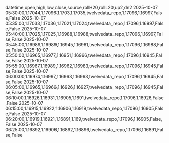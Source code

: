 datetime,open,high,low,close,source,rollH20,rollL20,up2,dn2
2025-10-07 05:30:00,1.17044,1.17096,1.1703,1.17035,twelvedata_repo,1.17096,1.16997,False,False
2025-10-07 05:35:00,1.17033,1.17036,1.17021,1.17024,twelvedata_repo,1.17096,1.16997,False,False
2025-10-07 05:40:00,1.17025,1.17025,1.16988,1.16988,twelvedata_repo,1.17096,1.16997,False,False
2025-10-07 05:45:00,1.16989,1.16989,1.16945,1.16961,twelvedata_repo,1.17096,1.16988,False,False
2025-10-07 05:50:00,1.16965,1.16977,1.16951,1.16966,twelvedata_repo,1.17096,1.16945,False,False
2025-10-07 05:55:00,1.16967,1.16989,1.16962,1.16983,twelvedata_repo,1.17096,1.16945,False,False
2025-10-07 06:00:00,1.16974,1.16997,1.16963,1.16963,twelvedata_repo,1.17096,1.16945,False,False
2025-10-07 06:05:00,1.16965,1.16966,1.16926,1.16927,twelvedata_repo,1.17096,1.16945,False,False
2025-10-07 06:10:00,1.16926,1.16931,1.16905,1.1691,twelvedata_repo,1.17096,1.16926,False,False
2025-10-07 06:15:00,1.16915,1.16922,1.16906,1.16919,twelvedata_repo,1.17096,1.16905,False,False
2025-10-07 06:20:00,1.16919,1.16921,1.16891,1.169,twelvedata_repo,1.17096,1.16905,False,False
2025-10-07 06:25:00,1.16892,1.16906,1.16892,1.16896,twelvedata_repo,1.17096,1.16891,False,False
